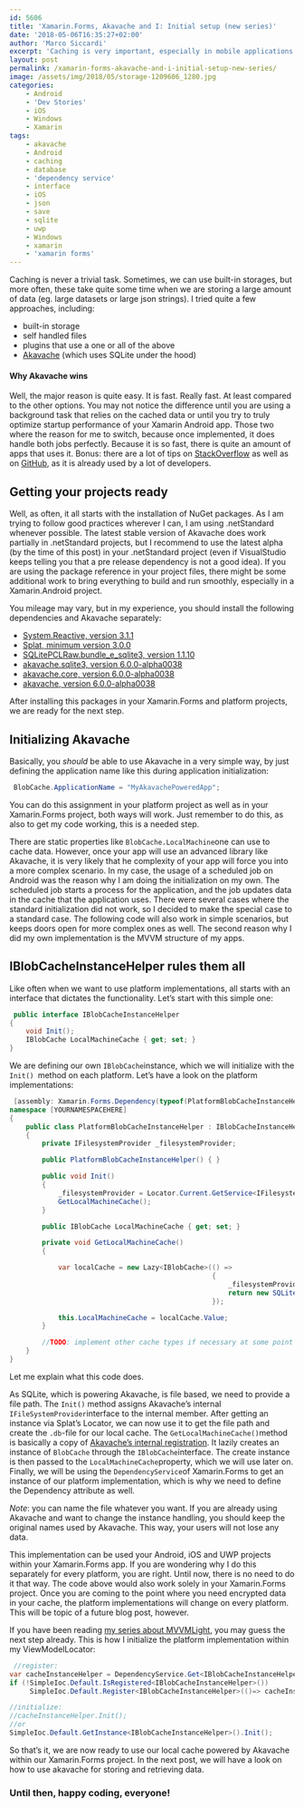```yaml
---
id: 5606
title: 'Xamarin.Forms, Akavache and I: Initial setup (new series)'
date: '2018-05-06T16:35:27+02:00'
author: 'Marco Siccardi'
excerpt: 'Caching is very important, especially in mobile applications. With this post, I kick off my new series about how I use Akavache in my Xamarin.Forms applications and quite a few gotchas while doing so.'
layout: post
permalink: /xamarin-forms-akavache-and-i-initial-setup-new-series/
image: /assets/img/2018/05/storage-1209606_1280.jpg
categories:
    - Android
    - 'Dev Stories'
    - iOS
    - Windows
    - Xamarin
tags:
    - akavache
    - Android
    - caching
    - database
    - 'dependency service'
    - interface
    - iOS
    - json
    - save
    - sqlite
    - uwp
    - Windows
    - xamarin
    - 'xamarin forms'
---
```


Caching is never a trivial task. Sometimes, we can use built-in storages, but more often, these take quite some time when we are storing a large amount of data (eg. large datasets or large json strings). I tried quite a few approaches, including:

- built-in storage
- self handled files
- plugins that use a one or all of the above
- [Akavache](https://github.com/akavache/Akavache) (which uses SQLite under the hood)

#### Why Akavache wins

Well, the major reason is quite easy. It is fast. Really fast. At least compared to the other options. You may not notice the difference until you are using a background task that relies on the cached data or until you try to truly optimize startup performance of your Xamarin Android app. Those two where the reason for me to switch, because once implemented, it does handle both jobs perfectly. Because it is so fast, there is quite an amount of apps that uses it. Bonus: there are a lot of tips on [StackOverflow](https://stackoverflow.com/questions/tagged/Akavache) as well as on [GitHub](https://github.com/akavache/Akavache/issues), as it is already used by a lot of developers.

## Getting your projects ready

Well, as often, it all starts with the installation of NuGet packages. As I am trying to follow good practices wherever I can, I am using .netStandard whenever possible. The latest stable version of Akavache does work partially in .netStandard projects, but I recommend to use the latest alpha (by the time of this post) in your .netStandard project (even if VisualStudio keeps telling you that a pre release dependency is not a good idea). If you are using the package reference in your project files, there might be some additional work to bring everything to build and run smoothly, especially in a Xamarin.Android project.

You mileage may vary, but in my experience, you should install the following dependencies and Akavache separately:

- [System.Reactive, version 3.1.1](https://www.nuget.org/packages/System.Reactive/3.1.1)
- [Splat, minimum version 3.0.0](https://www.nuget.org/packages/Splat/3.0.0)
- [SQLitePCLRaw.bundle\_e\_sqlite3, version 1.1.10](https://www.nuget.org/packages/SQLitePCLRaw.bundle_e_sqlite3/1.1.10)
- [akavache.sqlite3, version 6.0.0-alpha0038](https://www.nuget.org/packages/akavache.sqlite3/6.0.0-alpha0038)
- [akavache.core, version 6.0.0-alpha0038](https://www.nuget.org/packages/akavache.core/6.0.0-alpha0038)
- [akavache, version 6.0.0-alpha0038](https://www.nuget.org/packages/akavache/6.0.0-alpha0038)

After installing this packages in your Xamarin.Forms and platform projects, we are ready for the next step.

## Initializing Akavache

Basically, you *should* be able to use Akavache in a very simple way, by just defining the application name like this during application initialization:

``` csharp
 BlobCache.ApplicationName = "MyAkavachePoweredApp";
```
 
You can do this assignment in your platform project as well as in your Xamarin.Forms project, both ways will work. Just remember to do this, as also to get my code working, this is a needed step.

There are static properties like `BlobCache.LocalMachine`one can use to cache data. However, once your app will use an advanced library like Akavache, it is very likely that he complexity of your app will force you into a more complex scenario. In my case, the usage of a scheduled job on Android was the reason why I am doing the initialization on my own. The scheduled job starts a process for the application, and the job updates data in the cache that the application uses. There were several cases where the standard initialization did not work, so I decided to make the special case to a standard case. The following code will also work in simple scenarios, but keeps doors open for more complex ones as well. The second reason why I did my own implementation is the MVVM structure of my apps.

## IBlobCacheInstanceHelper rules them all

Like often when we want to use platform implementations, all starts with an interface that dictates the functionality. Let’s start with this simple one:

``` csharp
 public interface IBlobCacheInstanceHelper
{
    void Init();
    IBlobCache LocalMachineCache { get; set; }
}
```
 
We are defining our own `IBlobCache`instance, which we will initialize with the `Init() `method on each platform. Let’s have a look on the platform implementations:

``` csharp
 [assembly: Xamarin.Forms.Dependency(typeof(PlatformBlobCacheInstanceHelper))]
namespace [YOURNAMESPACEHERE]
{
    public class PlatformBlobCacheInstanceHelper : IBlobCacheInstanceHelper
    {
        private IFilesystemProvider _filesystemProvider;

        public PlatformBlobCacheInstanceHelper() { }

        public void Init()
        {
            _filesystemProvider = Locator.Current.GetService<IFilesystemProvider>();
            GetLocalMachineCache();
        }

        public IBlobCache LocalMachineCache { get; set; }

        private void GetLocalMachineCache()
        {

            var localCache = new Lazy<IBlobCache>(() => 
                                                  {
                                                      _filesystemProvider.CreateRecursive(_filesystemProvider.GetDefaultLocalMachineCacheDirectory()).SubscribeOn(BlobCache.TaskpoolScheduler).Wait();
                                                      return new SQLitePersistentBlobCache(Path.Combine(_filesystemProvider.GetDefaultLocalMachineCacheDirectory(), "blobs.db"), BlobCache.TaskpoolScheduler);
                                                  });

            this.LocalMachineCache = localCache.Value;
        }

        //TODO: implement other cache types if necessary at some point
    }
}
```
 
Let me explain what this code does.

As SQLite, which is powering Akavache, is file based, we need to provide a file path. The `Init()` method assigns Akavache’s internal `IFileSystemProvider`interface to the internal member. After getting an instance via Splat’s Locator, we can now use it to get the file path and create the `.db`-file for our local cache. The `GetLocalMachineCache()`method is basically a copy of [Akavache’s internal registration](https://github.com/akavache/Akavache/blob/501b397d8c071366c3b6783aae3e98695b3d7442/src/Akavache.Sqlite3/Registrations.cs). It lazily creates an instance of `BlobCache` through the `IBlobCache`interface. The create instance is then passed to the `LocalMachineCache`property, which we will use later on. Finally, we will be using the `DependencyService`of Xamarin.Forms to get an instance of our platform implementation, which is why we need to define the Dependency attribute as well.

*Note*: you can name the file whatever you want. If you are already using Akavache and want to change the instance handling, you should keep the original names used by Akavache. This way, your users will not lose any data.

This implementation can be used your Android, iOS and UWP projects within your Xamarin.Forms app. If you are wondering why I do this separately for every platform, you are right. Until now, there is no need to do it that way. The code above would also work solely in your Xamarin.Forms project. Once you are coming to the point where you need encrypted data in your cache, the platform implementations will change on every platform. This will be topic of a future blog post, however.

If you have been reading [my series about MVVMLight](https://msicc.net/?s=Xamarin+Forms%2C+the+MVVMLight+toolkit+and+I), you may guess the next step already. This is how I initialize the platform implementation within my ViewModelLocator:

``` csharp
 //register:
var cacheInstanceHelper = DependencyService.Get<IBlobCacheInstanceHelper>();
if (!SimpleIoc.Default.IsRegistered<IBlobCacheInstanceHelper>())
     SimpleIoc.Default.Register<IBlobCacheInstanceHelper>(()=> cacheInstanceHelper);

//initialize:
//cacheInstanceHelper.Init();
//or
SimpleIoc.Default.GetInstance<IBlobCacheInstanceHelper>().Init();
```
 
So that’s it, we are now ready to use our local cache powered by Akavache within our Xamarin.Forms project. In the next post, we will have a look on how to use akavache for storing and retrieving data.

### Until then, happy coding, everyone!